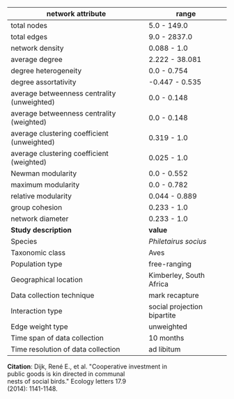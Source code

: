 network attribute|range
---|---
total nodes|5.0 - 149.0
total edges|9.0 - 2837.0
network density|0.088 - 1.0
average degree|2.222 - 38.081
degree heterogeneity|0.0 - 0.754
degree assortativity|-0.447 - 0.535
average betweenness centrality (unweighted)|0.0 - 0.148
average betweenness centrality (weighted)|0.0 - 0.148
average clustering coefficient (unweighted)|0.319 - 1.0
average clustering coefficient (weighted)|0.025 - 1.0
Newman modularity|0.0 - 0.552
maximum modularity|0.0 - 0.782
relative modularity|0.044 - 0.889
group cohesion|0.233 - 1.0
network diameter|0.233 - 1.0
**Study description**|**value**
Species|*Philetairus socius*
Taxonomic class|Aves
Population type|free-ranging
Geographical location|Kimberley, South Africa
Data collection technique|mark recapture
Interaction type|social projection bipartite
Edge weight type|unweighted
Time span of data collection|10 months
Time resolution of data collection|ad libitum
**Citation**: Dijk, René E., et al. "Cooperative investment in <br> public goods is kin directed in communal <br> nests of social birds." Ecology letters 17.9 <br> (2014): 1141-1148.